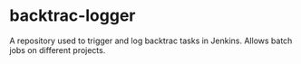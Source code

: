 # backtrac-logger

A repository used to trigger and log backtrac tasks in Jenkins. Allows batch jobs on different projects.
